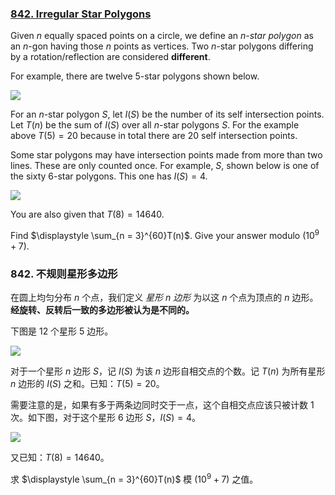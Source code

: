 ### [842. Irregular Star Polygons](https://projecteuler.net/problem=842)

Given $n$ equally spaced points on a circle, we define an *$n$-star polygon* as an $n$-gon having those $n$ points as vertices. Two $n$-star polygons differing by a rotation/reflection are considered **different**.

For example, there are twelve $5$-star polygons shown below.

![](https://pe.xiaoyaowudi.com/resources/images/0842_5-agons.jpg?1680461480)

For an $n$-star polygon $S$, let $I(S)$ be the number of its self intersection points.
Let $T(n)$ be the sum of $I(S)$ over all $n$-star polygons $S$.
For the example above $T(5) = 20$ because in total there are $20$ self intersection points.

Some star polygons may have intersection points made from more than two lines. These are only counted once. For example, $S$, shown below is one of the sixty $6$-star polygons. This one has $I(S) = 4$.

![](https://pe.xiaoyaowudi.com/resources/images/0842_6-agon.jpg?1680461493)

You are also given that $T(8) = 14640$.

Find $\displaystyle \sum_{n = 3}^{60}T(n)$. Give your answer modulo $(10^9 + 7)$.

### 842. 不规则星形多边形

在圆上均匀分布 $n$ 个点，我们定义 *星形 $n$ 边形* 为以这 $n$ 个点为顶点的 $n$ 边形。**经旋转、反转后一致的多边形被认为是不同的。**

下图是 12 个星形 $5$ 边形。

![](https://pe.xiaoyaowudi.com/resources/images/0842_5-agons.jpg?1680461480)

对于一个星形 $n$ 边形 $S$，记 $I(S)$ 为该 $n$ 边形自相交点的个数。记 $T(n)$ 为所有星形 $n$ 边形的 $I(S)$ 之和。已知：$T(5) = 20$。

需要注意的是，如果有多于两条边同时交于一点，这个自相交点应该只被计数 1 次。如下图，对于这个星形 $6$ 边形 $S$，$I(S) = 4$。

![](https://pe.xiaoyaowudi.com/resources/images/0842_6-agon.jpg?1680461493)

又已知：$T(8) = 14640$。

求 $\displaystyle \sum_{n = 3}^{60}T(n)$ 模 $(10^9 + 7)$ 之值。